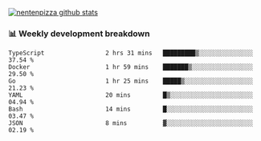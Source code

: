 [![nentenpizza github stats](https://github-readme-stats.vercel.app/api?username=nentenpizza&count_private=true)](https://github.com/anuraghazra/github-readme-stats)

### 📊 Weekly development breakdown
<!--START_SECTION:waka-->

```text
TypeScript                 2 hrs 31 mins   █████████▒░░░░░░░░░░░░░░░   37.54 %
Docker                     1 hr 59 mins    ███████▒░░░░░░░░░░░░░░░░░   29.50 %
Go                         1 hr 25 mins    █████▒░░░░░░░░░░░░░░░░░░░   21.23 %
YAML                       20 mins         █▒░░░░░░░░░░░░░░░░░░░░░░░   04.94 %
Bash                       14 mins         █░░░░░░░░░░░░░░░░░░░░░░░░   03.47 %
JSON                       8 mins          ▓░░░░░░░░░░░░░░░░░░░░░░░░   02.19 %
```

<!--END_SECTION:waka-->

